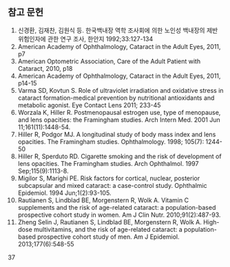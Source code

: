## 참고 문헌

1.  신경환, 김재찬, 김원식 등. 한국백내장 역학 조사회에 의한 노인성 백내장의 제반 위험인자에 관한 연구 조사, 한안지 1992;33:127-134
2.  American Academy of Ophthalmology, Cataract in the Adult Eyes, 2011, p7
3.  American Optometric Association, Care of the Adult Patient with Cataract, 2010, p18
4.  American Academy of Ophthalmology, Cataract in the Adult Eyes, 2011, p14-15
5.  Varma SD, Kovtun S. Role of ultraviolet irradiation and oxidative stress in cataract formation-medical prevention by nutritional antioxidants and metabolic agonist. Eye Contact Lens 2011; 233-45
6.  Worzala K, Hiller R. Postmenopausal estrogen use, type of menopause, and lens opacities: the Framingham studies. Arch Intern Med. 2001 Jun 11;161(11):1448-54.
7.  Hiller R, Podgor MJ. A longitudinal study of body mass index and lens opacities. The Framingham studies. Ophthalmology. 1998; 105(7): 1244-50
8.  Hiller R, Sperduto RD. Cigarette smoking and the risk of development of lens opacities. The Framingham studies. Arch Ophthalmol. 1997 Sep;115(9):1113-8.
9.  Migilor S, Marighi PE. Risk factors for cortical, nuclear, posterior subcapsular and mixed cataract: a case-control study. Ophthalmic Epidemiol. 1994 Jun;1(2):93-105.
10. Rautianen S, Lindblad BE, Morgenstern R, Wolk A. Vitamin C supplements and the risk of age-related cataract: a population-based prospective cohort study in women. Am J Clin Nutr. 2010;91(2):487-93.
11. Zheng Selin J, Rautianen S, Lindblad BE, Morgenstern R, Wolk A. High-dose multivitamins, and the risk of age-related cataract: a population-based prospective cohort study of men. Am J Epidemiol. 2013;177(6):548-55

<PAGE>37